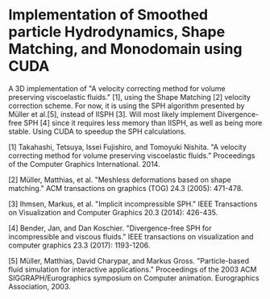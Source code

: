 # Implementation of Smoothed particle Hydrodynamics, Shape Matching, and Monodomain using CUDA

A 3D implementation of "A velocity correcting method for volume preserving viscoelastic fluids." [1], using the Shape Matching [2] velocity correction scheme. For now, it is using the SPH algorithm presented by Müller et al.[5], instead of IISPH [3]. Will most likely implement Divergence-free SPH [4] since it requires less memory than IISPH, as well as being more stable. Using CUDA to speedup the SPH calculations.

[1] Takahashi, Tetsuya, Issei Fujishiro, and Tomoyuki Nishita. "A velocity correcting method for volume preserving viscoelastic fluids." Proceedings of the Computer Graphics International. 2014.

[2] Müller, Matthias, et al. "Meshless deformations based on shape matching." ACM transactions on graphics (TOG) 24.3 (2005): 471-478.

[3] Ihmsen, Markus, et al. "Implicit incompressible SPH." IEEE Transactions on Visualization and Computer Graphics 20.3 (2014): 426-435.

[4] Bender, Jan, and Dan Koschier. "Divergence-free SPH for incompressible and viscous fluids." IEEE transactions on visualization and computer graphics 23.3 (2017): 1193-1206.

[5] Müller, Matthias, David Charypar, and Markus Gross. "Particle-based fluid simulation for interactive applications." Proceedings of the 2003 ACM SIGGRAPH/Eurographics symposium on Computer animation. Eurographics Association, 2003.
